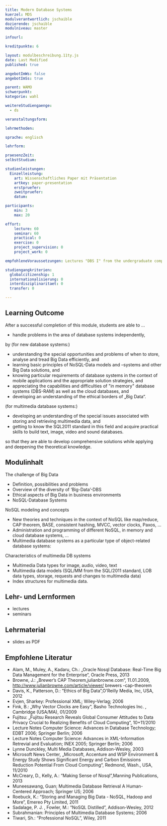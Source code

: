 ```yaml
---
title: Modern Database Systems
kuerzel: MDS
modulverantwortlich: jschaible
dozierende: jschaible
modulniveau: master

infourl: 

kreditpunkte: 6

layout: modulbeschreibung.11ty.js
date: Last Modified
published: true

angebotImWs: false
angebotImSs: true

parent: WAMO
schwerpunkt:
kategorie: wahl

weitereStudiengaenge: 
  - ds

veranstaltungsform: 

lehrmethoden:

sprache: englisch

lehrform:

praesenzZeit: 
selbstStudium: 

studienleistungen:
  Einzelleistung:
    art: Wissenschaftliches Paper mit Präsentation
    artkey: paper-presentation
    erstpruefer: 
    zweitpruefer: 
    datum:

participants: 
    min: 3
    max: 20

effort:
    lecture: 60
    seminar: 60
    practical: 0
    exercise: 0
    project_supervision: 0
    project_work: 0

empfohleneVoraussetzungen: Lectures "DBS I" from the undergraduate computer science courses or adequate skills

studiengangkriterien:
  globalcitizenship: 1
  internationalisierung: 0
  interdisziplinaritaet: 0
  transfer: 0

---
```




## Learning Outcome

After a successful completion of this module, students are able to ...

* handle problems in the area of database systems independently, 

by
(for new database systems:)

* understanding the special opportunities and problems of when to store, analyse and tread Big Data efficiently, and  
* learning basic principles of NoSQL-Data models and –systems and other Big Data solutions, and
* knowing particular requirements of database systems in the context of mobile applications and the appropriate solution strategies, and
* appreciating the capabilities and difficulties of "in memory" database systems (DBS-RAM) as well as the cloud databases, and
* developing an understanding of the ethical borders of „Big Data“.

(for multimedia database systems:)

* developing an understanding of the special issues associated with storing and retrieving multimedia data, and
* getting to know the SQL2011 standard in this field and acquire practical skills to build text, image, video and sound databases.

so that they are able to develop comprehensive solutions while applying and deepening the theoretical knowledge.

 
  
## Modulinhalt

The challenge of Big Data
* Definition, possibilities and problems
* Overview of the diversity of ‘Big-Data’-DBS
* Ethical aspects of Big Data in business environments
* NoSQL-Database Systems

NoSQL modeling and concepts
* New theories and techniques in the context of NoSQL like map/reduce, CAP theorem, BASE, consistent hashing, MVCC, vector clocks, Paxos, …  
* Administration and programming of different NoSQL, in memory and cloud database systems, …
* Multimedia database systems as a particular type of object-related database systems:

Characteristics of multimedia DB systems
* Multimedia Data types for image, audio, video, text
* Multimedia data models (SQL/MM from the SQL/2011 standard, LOB data types, storage, requests and changes to multimedia data)
* Index structures for multimedia data.


## Lehr- und Lernformen

* lectures
* seminars


## Lehrmaterial

* slides as PDF


## Empfohlene Literatur

* Alam, M.,  Muley, A., Kadaru, Ch.: „Oracle Nosql Database: Real-Time Big Data Management for the Enterprise“, Oracle
 Press, 2013
* Browne, J.: „Brewer’s CAP Theorem,julianbrowne.com“, 11.01.2009, http://www.julianbrowne.com/article/viewer/ brewers
-cap-theorem
* Davis, K., Patterson, D.: “Ethics of Big Data”,O'Reilly Media, Inc, USA, 2012
* Evjen, Sharkey: Professional XML; Wiley-Verlag; 2006
* Fink, B.: „Why Vector Clocks are Easy“, Basho Technologies Inc. , Cambridge (USA/MA), 01/2009
* Fujitsu: „Fujitsu Research Reveals Global Consumer Attitudes to Data Privacy Crucial to Realizing Benefits of Cloud
 Computing“, 10+11/2010
* Lecture Notes Computer Science: Advances in Database Technology; EDBT 2006; Springer Berlin; 2006
* Lecture Notes Computer Science: Advances in XML-Information Retrevial and Evaluation; INEX 2005; Springer Berlin; 2006
* Lynne Dunckley, Multi Media Databases, Addison-Wesley, 2003
* Microsoft News Center, „Microsoft, Accenture and WSP Environment & Energy Study Shows Significant Energy and Carbon Emissions Reduction Potential From Cloud Computing“, Redmond, Wash., USA, 11/2010
* McCreary, D., Kelly, A.: “Making Sense of Nosql”,Manning Publications, 2013
* Muneesawang, Guan; Multimedia Database Retrieval A Human-Centered Approach; Springer US; 2006
* Roebuck, K.: “Storing and Managing Big Data - NoSQL, Hadoop and More”, Emereo Pty Limited, 2011
* Sadalage, P. J. , Fowler, M.: “NoSQL Distilled”, Addison-Wesley, 2012
* Subrahmanian: Principles of Multimedia Database Systems; 2006
* Tiwari, Sh.: “Professional NoSQL”, Wiley, 2011
